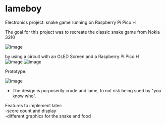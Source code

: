 # lameboy
Electronics project: snake game running on Raspberry Pi Pico H

The goal for this project was to recreate the classic snake game from Nokia 3310 

![image](https://github.com/a-faria/lameboy/assets/122120022/b3324c41-4a7c-4b84-b2eb-e88a93545142)

by using a circuit with an OLED Screen and a Raspberry Pi Pico H <br>
![image](https://github.com/a-faria/lameboy/assets/122120022/f21fb08c-9445-4e35-90c0-d3b8a915e388)
![image](https://github.com/a-faria/lameboy/assets/122120022/627bb0e8-a2fb-4c4e-b32e-cad3c7380b94)

Prototype:

 ![image](https://github.com/a-faria/lameboy/assets/122120022/4ae47e8c-6fee-410d-8ab5-e36f03c1f314)
* The design is purposedly crude and lame, to not risk being sued by "you know who".



Features to implement later: <br>
-score count and display<br>
-different graphics for the snake and food
